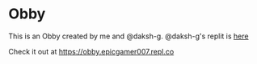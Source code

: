 # Obby


This is an Obby created by me and @daksh-g. @daksh-g's replit is [here](https://replit.com/@dakshg)

Check it out at https://obby.epicgamer007.repl.co
